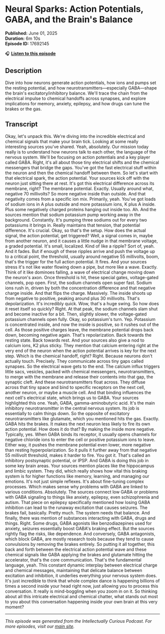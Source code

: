 # Neural Sparks: Action Potentials, GABA, and the Brain's Balance

**Published:** June 01, 2025  
**Duration:** 6m 10s  
**Episode ID:** 17692145

🎧 **[Listen to this episode](https://intellectuallycurious.buzzsprout.com/2529712/episodes/17692145-neural-sparks-action-potentials-gaba-and-the-brain's-balance)**

## Description

Dive into how neurons generate action potentials, how ions and pumps set the resting potential, and how neurotransmitters—especially GABA—shape the brain's excitatory/inhibitory balance. We'll trace the chain from the electrical impulse to chemical handoffs across synapses, and explore implications for memory, anxiety, epilepsy, and how drugs can tune the brakes or the gas.

## Transcript

Okay, let's unpack this. We're diving into the incredible electrical and chemical signals that make your brain tick. Looking at some really interesting sources you've shared. Yeah, absolutely. Our mission today really is to understand how neurons talk to each other, the language of the nervous system. We'll be focusing on action potentials and a key player called GABA. Right, it's all about those tiny electrical shifts and the chemical messengers that bridge the gaps. You've got the fast electrical stuff within the neuron and then the chemical handoff between them. So let's start with that electrical spark, the action potential. Your sources kick off with the neuron just sitting there at rest. It's got this electrical difference across its membrane, right? The membrane potential. Exactly. Usually around what, negative 70 millivolts? So more negative inside than outside. And that negativity comes from a specific ion mix. Primarily, yeah. You've got loads of sodium ions in A plus outside and more potassium ions, K plus A inside. Plus some negatively charged proteins hanging out inside too. Ah. And the sources mention that sodium potassium pump working away in the background. Constantly. It's pumping three sodiums out for every two potassiums it brings in. Really maintains that tension, that potential difference. It's crucial. Okay, so that's the setup. How does the actual signal, the action potential, get triggered? Well, a signal comes in, maybe from another neuron, and it causes a little nudge in that membrane voltage, a graded potential. It's small, localized. Kind of like a ripple? Sort of, yeah. And it fades. But if enough of these ripples arrive and push the voltage up to a critical point, the threshold, usually around negative 55 millivolts, boom, that's the trigger for the full action potential. It fires. And your sources stress it's not like water flowing down a pipe, but more like a wave. Exactly. Think of it like dominoes falling, a wave of electrical change moving down the neuron's axon. Once threshold is hit, these special gates, voltage-gated channels, pop open. First, the sodium channels open super fast. Sodium ions rush in, driven by both the concentration difference and that negative charge inside. And that flips the charge. Massively. The inside shoots up from negative to positive, peaking around plus 30 millivolts. That's depolarization. It's incredibly quick. Wow, that's a huge swing. So how does it reset itself so quickly? Right. At that peak, the sodium channels slam shut and become inactive for a bit. Then, slightly slower, the voltage-gated potassium channels open fully. Okay, so potassium's turn. Yep. Potassium is concentrated inside, and now the inside is positive, so it rushes out of the cell. As those positive charges leave, the membrane potential drops back down, becoming negative again. That's repolarization. Back towards the resting state. Back towards rest. And your sources also give a nod to calcium ions, K2 plus sticky. They mention that calcium entering right at the very end of the neuron when the action potential arrives is key for the next step. Which is the chemical handoff, right? Right. Because neurons don't actually touch. Precisely. They communicate across tiny gaps called synapses. So the electrical wave gets to the end. The calcium influx triggers little sacs, vesicles, packed with chemical messengers, neurotransmitters, to merge with the membrane and release their contents into that gap, the synaptic cleft. And these neurotransmitters float across. They diffuse across that tiny space and bind to specific receptors on the next cell, another neuron, or maybe a muscle cell. And that binding influences the next cell's electrical state, which brings us to GABA. Your sources highlighted this one. Yeah, GABA, gamma-aminobutyric acid. It's the main inhibitory neurotransmitter in the central nervous system. Its job is essentially to calm things down. So the opposite of excitatory neurotransmitters like glutamate, which you mentioned hits the gas. Exactly. GABA hits the brakes. It makes the next neuron less likely to fire its own action potential. How does it do that? By making the inside more negative. Typically, yes. When GABA binds its receptor, it usually opens channels for negative chloride ions to enter the cell or positive potassium ions to leave. Either way, it pushes the membrane potential even lower, more negative than resting hyperpolarization. So it pulls it further away from that negative 55 millivolt threshold, makes it harder to fire. You got it. That's called an inhibitory postsynaptic potential, or IPSP. And GABA is doing this job in some key brain areas. Your sources mention places like the hippocampus and limbic system. They did, which really shows how vital this braking system is for higher functions like memory, learning, and managing our emotions. It's not just simple reflexes. It's about fine-tuning complex processes. Which makes sense why problems with GABA are linked to various conditions. Absolutely. The sources connect low GABA or problems with GABA signaling to things like anxiety, epilepsy, even schizophrenia and autism. That piece on epilepsy specifically mentioned how losing GABA inhibition can lead to the runaway excitation that causes seizures. The brakes fail, basically. Pretty much. The system needs that balance. And finally, there was mention of substances interacting with GABA, drugs and things. Right. Some drugs, GABA agonists like benzodiazepines used for anxiety, seizures essentially boost GABA's braking effect. But the sources rightly flag the risks, like dependence. And conversely, GABA antagonists, which block GABA, are mostly research tools because they tend to cause convulsions by removing the brakes entirely. So putting it all together, this back and forth between the electrical action potential wave and these chemical signals like GABA applying the brakes and glutamate hitting the accelerator, that's the core communication. That's the fundamental language, yeah. This constant dynamic interplay between electrical charge and chemical messages, maintaining that delicate balance between excitation and inhibition, it underlies everything your nervous system does. It's just incredible to think that whole complex dance is happening billions of times a second inside your head right now, just allowing you to process this conversation. It really is mind-boggling when you zoom in on it. So thinking about all this intricate electrical and chemical chatter, what stands out most to you about this conversation happening inside your own brain at this very moment?

---
*This episode was generated from the Intellectually Curious Podcast. For more episodes, visit our [main site](https://intellectuallycurious.buzzsprout.com).*
